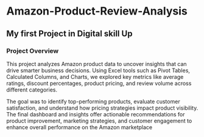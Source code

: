 # Amazon-Product-Review-Analysis
## My first Project in Digital skill Up
### Project Overview
This project analyzes Amazon product data to uncover insights that can drive smarter business decisions. Using Excel tools such as Pivot Tables, Calculated Columns, and Charts, we explored key metrics like average ratings, discount percentages, product pricing, and review volume across different categories.

The goal was to identify top-performing products, evaluate customer satisfaction, and understand how pricing strategies impact product visibility. The final dashboard and insights offer actionable recommendations for product improvement, marketing strategies, and customer engagement to enhance overall performance on the Amazon marketplace
